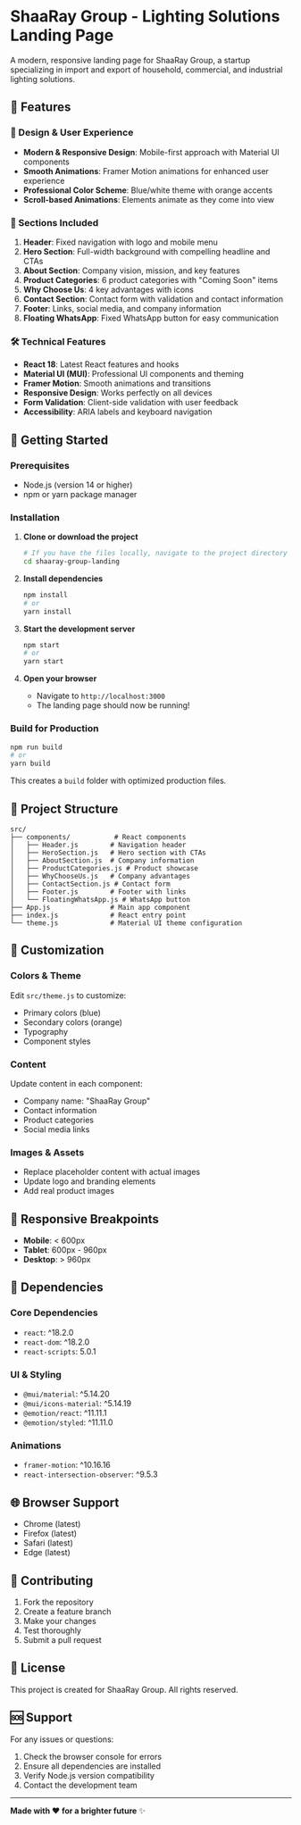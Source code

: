 # ShaaRay Group - Lighting Solutions Landing Page

A modern, responsive landing page for ShaaRay Group, a startup specializing in import and export of household, commercial, and industrial lighting solutions.

## 🌟 Features

### 🎨 Design & User Experience
- **Modern & Responsive Design**: Mobile-first approach with Material UI components
- **Smooth Animations**: Framer Motion animations for enhanced user experience
- **Professional Color Scheme**: Blue/white theme with orange accents
- **Scroll-based Animations**: Elements animate as they come into view

### 📱 Sections Included
1. **Header**: Fixed navigation with logo and mobile menu
2. **Hero Section**: Full-width background with compelling headline and CTAs
3. **About Section**: Company vision, mission, and key features
4. **Product Categories**: 6 product categories with "Coming Soon" items
5. **Why Choose Us**: 4 key advantages with icons
6. **Contact Section**: Contact form with validation and contact information
7. **Footer**: Links, social media, and company information
8. **Floating WhatsApp**: Fixed WhatsApp button for easy communication

### 🛠 Technical Features
- **React 18**: Latest React features and hooks
- **Material UI (MUI)**: Professional UI components and theming
- **Framer Motion**: Smooth animations and transitions
- **Responsive Design**: Works perfectly on all devices
- **Form Validation**: Client-side validation with user feedback
- **Accessibility**: ARIA labels and keyboard navigation

## 🚀 Getting Started

### Prerequisites
- Node.js (version 14 or higher)
- npm or yarn package manager

### Installation

1. **Clone or download the project**
   ```bash
   # If you have the files locally, navigate to the project directory
   cd shaaray-group-landing
   ```

2. **Install dependencies**
   ```bash
   npm install
   # or
   yarn install
   ```

3. **Start the development server**
   ```bash
   npm start
   # or
   yarn start
   ```

4. **Open your browser**
   - Navigate to `http://localhost:3000`
   - The landing page should now be running!

### Build for Production

```bash
npm run build
# or
yarn build
```

This creates a `build` folder with optimized production files.

## 📁 Project Structure

```
src/
├── components/           # React components
│   ├── Header.js        # Navigation header
│   ├── HeroSection.js   # Hero section with CTAs
│   ├── AboutSection.js  # Company information
│   ├── ProductCategories.js # Product showcase
│   ├── WhyChooseUs.js   # Company advantages
│   ├── ContactSection.js # Contact form
│   ├── Footer.js        # Footer with links
│   └── FloatingWhatsApp.js # WhatsApp button
├── App.js               # Main app component
├── index.js             # React entry point
└── theme.js             # Material UI theme configuration
```

## 🎨 Customization

### Colors & Theme
Edit `src/theme.js` to customize:
- Primary colors (blue)
- Secondary colors (orange)
- Typography
- Component styles

### Content
Update content in each component:
- Company name: "ShaaRay Group"
- Contact information
- Product categories
- Social media links

### Images & Assets
- Replace placeholder content with actual images
- Update logo and branding elements
- Add real product images

## 📱 Responsive Breakpoints

- **Mobile**: < 600px
- **Tablet**: 600px - 960px
- **Desktop**: > 960px

## 🔧 Dependencies

### Core Dependencies
- `react`: ^18.2.0
- `react-dom`: ^18.2.0
- `react-scripts`: 5.0.1

### UI & Styling
- `@mui/material`: ^5.14.20
- `@mui/icons-material`: ^5.14.19
- `@emotion/react`: ^11.11.1
- `@emotion/styled`: ^11.11.0

### Animations
- `framer-motion`: ^10.16.16
- `react-intersection-observer`: ^9.5.3

## 🌐 Browser Support

- Chrome (latest)
- Firefox (latest)
- Safari (latest)
- Edge (latest)

## 🤝 Contributing

1. Fork the repository
2. Create a feature branch
3. Make your changes
4. Test thoroughly
5. Submit a pull request

## 📄 License

This project is created for ShaaRay Group. All rights reserved.

## 🆘 Support

For any issues or questions:
1. Check the browser console for errors
2. Ensure all dependencies are installed
3. Verify Node.js version compatibility
4. Contact the development team

---

**Made with ❤️ for a brighter future** ✨ 